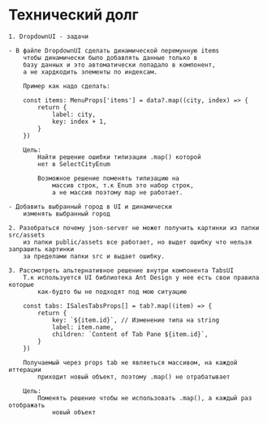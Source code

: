 # Технический долг

    1. DropdownUI - задачи

    - В файле DropdownUI сделать динамической перемунную items
        чтобы динамически было добавлять данные только в 
        базу данных и это автоматически попадало в компонент,
        а не хардкодить элементы по индексам.

        Пример как надо сделать:

        const items: MenuProps['items'] = data?.map((city, index) => {
            return {
                label: city,
                key: index + 1,
            }
        })

        Цель: 
            Найти решение ошибки типизации .map() которой
            нет в SelectCityEnum

            Возможное решение поменять типизацию на 
                массив строк, т.к Enum это набор строк,
                а не массив поэтому map не работает.

    - Добавить выбранный город в UI и динамически 
        изменять выбранный город

    2. Разобраться почему json-server не может получить картинки из папки src/assets
        из папки public/assets все работает, но выдет ошибку что нельзя запрашить картинки
        за пределами папки src и выдает ошибку.
                
    3. Рассмотреть альтернативное решение внутри компонента TabsUI
        Т.к используется UI библиотека Ant Design у нее есть свои правила которые 
            как-будто бы не подходят под мою ситуацию

        const tabs: ISalesTabsProps[] = tab?.map((item) => {
            return {
                key: `${item.id}`, // Изменение типа на string
                label: item.name,
                children: `Content of Tab Pane ${item.id}`,
            }
        })
    
        Получаемый через props tab не являеться массивом, на каждой иттерации
            приходит новый объект, поэтому .map() не отрабатывает

        Цель: 
            Поменять решение чтобы не использовать .map(), а каждый раз отображать
                новый объект